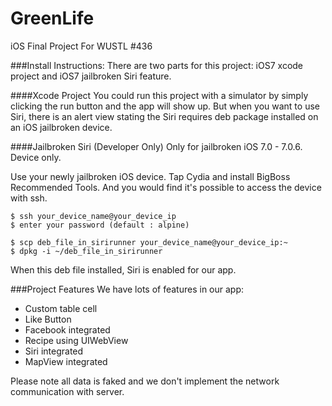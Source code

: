 GreenLife
=========

iOS Final Project For WUSTL #436 

###Install Instructions:
There are two parts for this project: iOS7 xcode project and iOS7 jailbroken Siri feature.

####Xcode Project
You could run this project with a simulator by simply clicking the run button and the app will show up. But when you want to use Siri, there is an alert view stating the Siri requires deb package installed on an iOS jailbroken device.

####Jailbroken Siri (Developer Only)
Only for jailbroken iOS 7.0 - 7.0.6. Device only.

Use your newly jailbroken iOS device. Tap Cydia and install BigBoss Recommended Tools. And you would find it's possible to access the device with ssh. 

```
$ ssh your_device_name@your_device_ip
$ enter your password (default : alpine)

$ scp deb_file_in_sirirunner your_device_name@your_device_ip:~
$ dpkg -i ~/deb_file_in_sirirunner

```
When this deb file installed, Siri is enabled for our app.

###Project Features
We have lots of features in our app:
- Custom table cell
- Like Button
- Facebook integrated
- Recipe using UIWebView 
- Siri integrated
- MapView integrated

Please note all data is faked and we don't implement the network communication with server.





